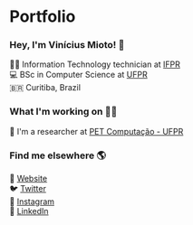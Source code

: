 # Portfolio
### Hey, I'm Vinícius Mioto! 👋

🧑‍💻 Information Technology technician at [IFPR](https://colombo.ifpr.edu.br/) <br>
💻 BSc in Computer Science at [UFPR](https://www.ufpr.br/portalufpr/) <br>
🇧🇷 Curitiba, Brazil <br>

### What I'm working on 👨‍💻

🔎 I'm a researcher at [PET Computação - UFPR](https://web.inf.ufpr.br/pet/) <br>

### Find me elsewhere 🌎

🚀 [Website](https://viniciusmioto.github.io/portfolio/) <br>
🐦 [Twitter](https://twitter.com/vinemioto) <br>
📸 [Instagram](https://www.instagram.com/vinemioto/) <br>
💼 [LinkedIn](https://www.linkedin.com/in/vin%C3%ADcius-mioto-3aaa37145?trk=people-guest_people_search-card) <br>
